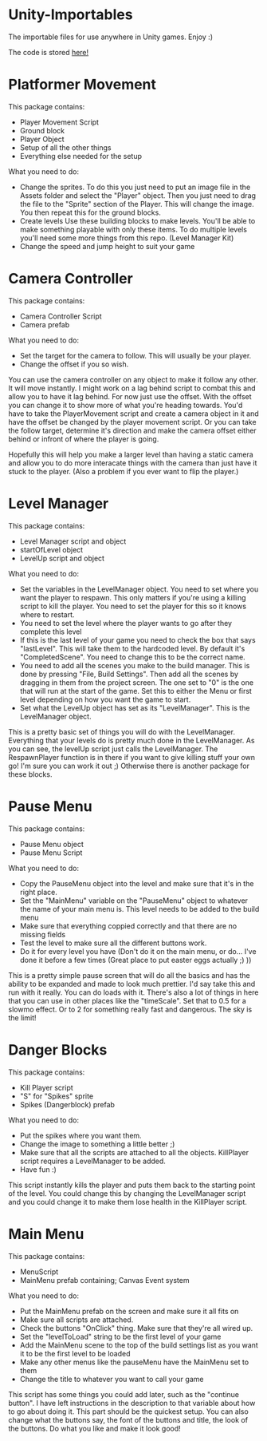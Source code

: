 # Unity-Importables
The importable files for use anywhere in Unity games. Enjoy :)

The code is stored [here!](https://github.com/crabcrabcam/Unity-Importables-Project)


# Platformer Movement
This package contains:
- Player Movement Script
- Ground block
- Player Object
- Setup of all the other things
- Everything else needed for the setup

What you need to do:
- Change the sprites.
  To do this you just need to put an image file in the Assets folder and select the "Player" object. Then you just need to drag the file to the "Sprite" section of the Player.
  This will change the image. You then repeat this for the ground blocks. 
- Create levels
  Use these building blocks to make levels. You'll be able to make something playable with only these items. To do multiple levels you'll need some more things from this repo. (Level Manager Kit)
- Change the speed and jump height to suit your game
  
  
# Camera Controller
This package contains:
- Camera Controller Script
- Camera prefab

What you need to do:
- Set the target for the camera to follow. This will usually be your player.
- Change the offset if you so wish.

You can use the camera controller on any object to make it follow any other. It will move instantly. I might work on a lag behind script to combat this and allow you to have it lag behind. For now just use the offset. With the offset you can change it to show more of what you're heading towards. You'd have to take the PlayerMovement script and create a camera object in it and have the offset be changed by the player movement script. Or you can take the follow target, determine it's direction and make the camera offset either behind or infront of where the player is going. 

Hopefully this will help you make a larger level than having a static camera and allow you to do more interacate things with the camera than just have it stuck to the player. (Also a problem if you ever want to flip the player.)


# Level Manager
This package contains:
- Level Manager script and object
- startOfLevel object
- LevelUp script and object

What you need to do:
- Set the variables in the LevelManager object. You need to set where you want the player to respawn. This only matters if you're using a killing script to kill the player. You need to set the player for this so it knows where to restart.
- You need to set the level where the player wants to go after they complete this level
- If this is the last level of your game you need to check the box that says "lastLevel". This will take them to the hardcoded level. By default it's "CompletedScene". You need to change this to be the correct name.
- You need to add all the scenes you make to the build manager. This is done by pressing "File, Build Settings". Then add all the scenes by dragging in them from the project screen. The one set to "0" is the one that will run at the start of the game. Set this to either the Menu or first level depending on how you want the game to start. 
- Set what the LevelUp object has set as its "LevelManager". This is the LevelManager object. 

This is a pretty basic set of things you will do with the LevelManager. Everything that your levels do is pretty much done in the LevelManager. As you can see, the levelUp script just calls the LevelManager. The RespawnPlayer function is in there if you want to give killing stuff your own go! I'm sure you can work it out ;) Otherwise there is another package for these blocks. 


# Pause Menu
This package contains:
- Pause Menu object
- Pause Menu Script

What you need to do:
- Copy the PauseMenu object into the level and make sure that it's in the right place.
- Set the "MainMenu" variable on the "PauseMenu" object to whatever the name of your main menu is. This level needs to be added to the build menu
- Make sure that everything coppied correctly and that there are no missing fields
- Test the level to make sure all the different buttons work. 
- Do it for every level you have (Don't do it on the main menu, or do... I've done it before a few times (Great place to put easter eggs actually ;) ))

This is a pretty simple pause screen that will do all the basics and has the ability to be expanded and made to look much prettier. I'd say take this and run with it really. You can do loads with it. There's also a lot of things in here that you can use in other places like the "timeScale". Set that to 0.5 for a slowmo effect. Or to 2 for something really fast and dangerous. The sky is the limit!


# Danger Blocks
This package contains:
- Kill Player script
- "S" for "Spikes" sprite
- Spikes (Dangerblock) prefab

What you need to do:
- Put the spikes where you want them. 
- Change the image to something a little better ;)
- Make sure that all the scripts are attached to all the objects. KillPlayer script requires a LevelManager to be added.
- Have fun :)

This script instantly kills the player and puts them back to the starting point of the level. You could change this by changing the LevelManager script and you could change it to make them lose health in the KillPlayer script. 


# Main Menu
This package contains:
- MenuScript
- MainMenu prefab containing;
    Canvas
    Event system

What you need to do:
- Put the MainMenu prefab on the screen and make sure it all fits on
- Make sure all scripts are attached.
- Check the buttons "OnClick" thing. Make sure that they're all wired up.
- Set the "levelToLoad" string to be the first level of your game
- Add the MainMenu scene to the top of the build settings list as you want it to be the first level to be loaded
- Make any other menus like the pauseMenu have the MainMenu set to them
- Change the title to whatever you want to call your game

This script has some things you could add later, such as the "continue button". I have left instructions in the description to that variable about how to go about doing it. This part should be the quickest setup. You can also change what the buttons say, the font of the buttons and title, the look of the buttons. Do what you like and make it look good! 

